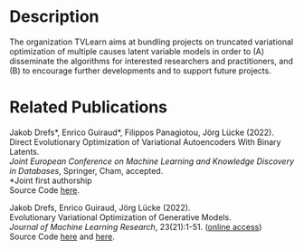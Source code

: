 # Description

The organization TVLearn aims at bundling projects on truncated variational optimization of multiple causes latent variable models in order to (A) disseminate the algorithms for interested researchers and practitioners, and (B) to encourage further developments and to support future projects. 


# Related Publications

Jakob Drefs*, Enrico Guiraud*, Filippos Panagiotou, Jörg Lücke (2022).<br>
Direct Evolutionary Optimization of Variational Autoencoders With Binary Latents.<br>
_Joint European Conference on Machine Learning and Knowledge Discovery in Databases_, Springer, Cham, accepted.<br>
 *Joint first authorship<br>
Source Code [here](https://github.com/tvlearn/ecml2022).<br>

Jakob Drefs, Enrico Guiraud, Jörg Lücke (2022).<br>
Evolutionary Variational Optimization of Generative Models.<br>
_Journal of Machine Learning Research_, 23(21):1-51. ([online access](https://www.jmlr.org/papers/v23/20-233.html))<br>
Source Code [here](https://github.com/tvlearn/evo) and [here](https://github.com/tvlearn/tvo).
